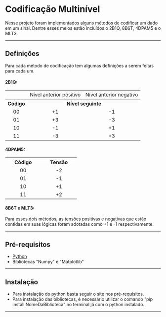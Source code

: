 # Codificação Multinível

Nesse projeto foram implementados alguns métodos de codificar um dado em um sinal. Dentre esses meios estão incluídos o 2B1Q, 8B6T, 4DPAM5 e o MLT3.

---

## Definições

Para cada método de codificação tem algumas definições a serem feitas para cada um.

#### 2B1Q:

<table>
    <tr>
        <td></td>
        <td>Nível anterior positivo</td>
        <td>Nível anterior negativo</td>
    </tr>
    <tr>
        <th>Código</th>
        <th colspan=2>Nível seguinte</th>
    </tr>
    <tr>
        <td align='center'>00</td>
        <td align='center'>+1</td>
        <td align='center'>-1</td>
    </tr>
    <tr>
        <td align='center'>01</td>
        <td align='center'>+3</td>
        <td align='center'>-3</td>
    </tr>
    <tr>
        <td align='center'>10</td>
        <td align='center'>-1</td>
        <td align='center'>+1</td>
    </tr>
    <tr>
        <td align='center'>11</td>
        <td align='center'>-3</td>
        <td align='center'>+3</td>
    </tr>
</table>

#### 4DPAM5:

<table>
    <tr>
        <th width=100px>Código</th>
        <th width=100px>Tensão</th>
    </tr>
    <tr>
        <td align='center'>00</td>
        <td align='center'>-2</td>
    </tr>
    <tr>
        <td align='center'>01</td>
        <td align='center'>-1</td>
    </tr>
    <tr>
        <td align='center'>10</td>
        <td align='center'>+1</td>
    </tr>
    <tr>
        <td align='center'>11</td>
        <td align='center'>+2</td>
    </tr>
</table>

#### 8B6T e MLT3:

Para esses dois métodos, as tensões positivas e negativas que estão contidas em suas lógicas foram adotadas como +1 e -1 respectivamente.

---

## Pré-requisitos

- [Python](https://www.python.org/)
- Bibliotecas "Numpy" e "Matplotlib"

---

## Instalação

- Para instalação do python basta seguir o site nos pré-requisitos.
- Para instalação das bibliotecas, é necessário utilizar o comando "pip install NomeDaBiblioteca" no terminal já com o python instalado.

---
